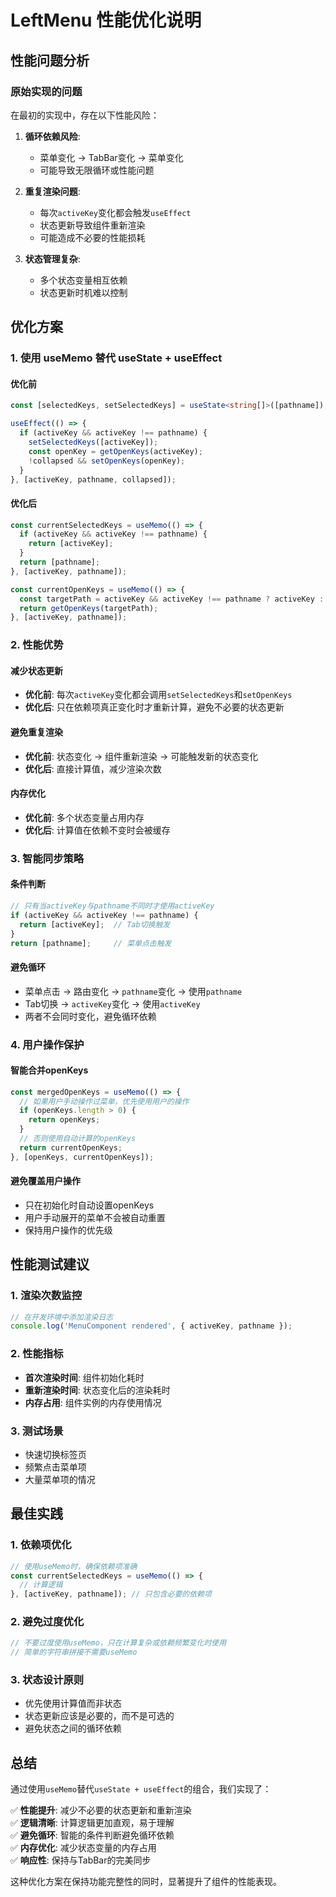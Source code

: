 # LeftMenu 性能优化说明

## 性能问题分析

### 原始实现的问题
在最初的实现中，存在以下性能风险：

1. **循环依赖风险**:
   - 菜单变化 → TabBar变化 → 菜单变化
   - 可能导致无限循环或性能问题

2. **重复渲染问题**:
   - 每次`activeKey`变化都会触发`useEffect`
   - 状态更新导致组件重新渲染
   - 可能造成不必要的性能损耗

3. **状态管理复杂**:
   - 多个状态变量相互依赖
   - 状态更新时机难以控制

## 优化方案

### 1. 使用 useMemo 替代 useState + useEffect

#### 优化前
```typescript
const [selectedKeys, setSelectedKeys] = useState<string[]>([pathname]);

useEffect(() => {
  if (activeKey && activeKey !== pathname) {
    setSelectedKeys([activeKey]);
    const openKey = getOpenKeys(activeKey);
    !collapsed && setOpenKeys(openKey);
  }
}, [activeKey, pathname, collapsed]);
```

#### 优化后
```typescript
const currentSelectedKeys = useMemo(() => {
  if (activeKey && activeKey !== pathname) {
    return [activeKey];
  }
  return [pathname];
}, [activeKey, pathname]);

const currentOpenKeys = useMemo(() => {
  const targetPath = activeKey && activeKey !== pathname ? activeKey : pathname;
  return getOpenKeys(targetPath);
}, [activeKey, pathname]);
```

### 2. 性能优势

#### 减少状态更新
- **优化前**: 每次`activeKey`变化都会调用`setSelectedKeys`和`setOpenKeys`
- **优化后**: 只在依赖项真正变化时才重新计算，避免不必要的状态更新

#### 避免重复渲染
- **优化前**: 状态变化 → 组件重新渲染 → 可能触发新的状态变化
- **优化后**: 直接计算值，减少渲染次数

#### 内存优化
- **优化前**: 多个状态变量占用内存
- **优化后**: 计算值在依赖不变时会被缓存

### 3. 智能同步策略

#### 条件判断
```typescript
// 只有当activeKey与pathname不同时才使用activeKey
if (activeKey && activeKey !== pathname) {
  return [activeKey];  // Tab切换触发
}
return [pathname];     // 菜单点击触发
```

#### 避免循环
- 菜单点击 → 路由变化 → `pathname`变化 → 使用`pathname`
- Tab切换 → `activeKey`变化 → 使用`activeKey`
- 两者不会同时变化，避免循环依赖

### 4. 用户操作保护

#### 智能合并openKeys
```typescript
const mergedOpenKeys = useMemo(() => {
  // 如果用户手动操作过菜单，优先使用用户的操作
  if (openKeys.length > 0) {
    return openKeys;
  }
  // 否则使用自动计算的openKeys
  return currentOpenKeys;
}, [openKeys, currentOpenKeys]);
```

#### 避免覆盖用户操作
- 只在初始化时自动设置openKeys
- 用户手动展开的菜单不会被自动重置
- 保持用户操作的优先级

## 性能测试建议

### 1. 渲染次数监控
```typescript
// 在开发环境中添加渲染日志
console.log('MenuComponent rendered', { activeKey, pathname });
```

### 2. 性能指标
- **首次渲染时间**: 组件初始化耗时
- **重新渲染时间**: 状态变化后的渲染耗时
- **内存占用**: 组件实例的内存使用情况

### 3. 测试场景
- 快速切换标签页
- 频繁点击菜单项
- 大量菜单项的情况

## 最佳实践

### 1. 依赖项优化
```typescript
// 使用useMemo时，确保依赖项准确
const currentSelectedKeys = useMemo(() => {
  // 计算逻辑
}, [activeKey, pathname]); // 只包含必要的依赖项
```

### 2. 避免过度优化
```typescript
// 不要过度使用useMemo，只在计算复杂或依赖频繁变化时使用
// 简单的字符串拼接不需要useMemo
```

### 3. 状态设计原则
- 优先使用计算值而非状态
- 状态更新应该是必要的，而不是可选的
- 避免状态之间的循环依赖

## 总结

通过使用`useMemo`替代`useState + useEffect`的组合，我们实现了：

✅ **性能提升**: 减少不必要的状态更新和重新渲染  
✅ **逻辑清晰**: 计算逻辑更加直观，易于理解  
✅ **避免循环**: 智能的条件判断避免循环依赖  
✅ **内存优化**: 减少状态变量的内存占用  
✅ **响应性**: 保持与TabBar的完美同步  

这种优化方案在保持功能完整性的同时，显著提升了组件的性能表现。
